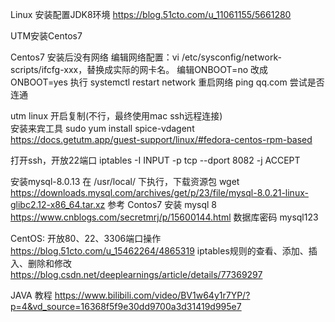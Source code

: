 Linux 安装配置JDK8环境
https://blog.51cto.com/u_11061155/5661280


UTM安装Centos7

Centos7 安装后没有网络
编辑网络配置：vi /etc/sysconfig/network-scripts/ifcfg-xxx，替换成实际的网卡名。
编辑ONBOOT=no 改成 ONBOOT=yes
执行 systemctl restart network 重启网络
ping qq.com 尝试是否连通

utm linux 开启复制(不行，最终使用mac ssh远程连接)	
安装来宾工具
sudo yum install spice-vdagent
https://docs.getutm.app/guest-support/linux/#fedora-centos-rpm-based

打开ssh，开放22端口
iptables -I INPUT -p tcp --dport 8082 -j ACCEPT

安装mysql-8.0.13
在 /usr/local/ 下执行，下载资源包
wget https://downloads.mysql.com/archives/get/p/23/file/mysql-8.0.21-linux-glibc2.12-x86_64.tar.xz
参考
Contos7 安装 mysql 8 https://www.cnblogs.com/secretmrj/p/15600144.html
数据库密码 mysql123

CentOS: 开放80、22、3306端口操作 https://blog.51cto.com/u_15462264/4865319
iptables规则的查看、添加、插入、删除和修改
https://blog.csdn.net/deeplearnings/article/details/77369297


JAVA 教程
https://www.bilibili.com/video/BV1w64y1r7YP/?p=4&vd_source=16368f5f9e30dd9700a3d31419d995e7
